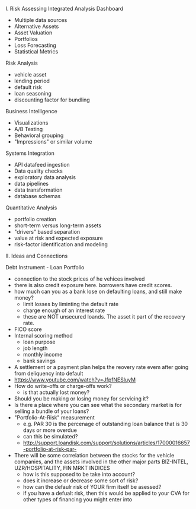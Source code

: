 I. Risk Assessing Integrated Analysis Dashboard

- Multiple data sources
- Alternative Assets
- Asset Valuation
- Portfolios
- Loss Forecasting
- Statistical Metrics

Risk Analysis

- vehicle asset
- lending period
- default risk
- loan seasoning
- discounting factor for bundling

Business Intelligence

- Visualizations
- A/B Testing
- Behavioral grouping
- "Impressions" or similar volume

Systems Integration

- API datafeed ingestion
- Data quality checks
- exploratory data analysis
- data pipelines
- data transformation
- database schemas

Quantitative Analysis

- portfolio creation
- short-term versus long-term assets
- "drivers" based separation
- value at risk and expected exposure
- risk-factor identification and modeling

II. Ideas and Connections

Debt Instrument - Loan Portfolio
- connection to the stock prices of he vehices involved
- there is also credit exposure here. borrowers have credit scores.
- how much can you as a bank lose on defaulting loans, and still make money?
  - limit losses by liminting the default rate
  - charge enough of an interest rate
  - these are NOT unsecured loands. The asset it part of the recovery rate.
- FICO score
- Internal scoring method
   - loan purpose
   - job length
   - monthly income
   - bank savings
- A settlement or a payment plan helps the reovery rate evem after going from deliquency into default
- https://www.youtube.com/watch?v=JfpfNESluyM
- How do write-offs or charge-offs work?
  - is that actually lost money?
- Should you be making or losing money for servicing it?
- Is there a place where you can see what the secondary market is for selling a bundle of your loans?
- "Portfolio-At-Risk" measurement
  - e.g. PAR 30 is the percenage of outstanding loan balance that is 30 days or more overdue
  - can this be simulated?
  - http://support.loandisk.com/support/solutions/articles/17000016657-portfolio-at-risk-par-
- There will be some correlation between the stocks for the vehicle companies, and the assets involved in the other major parts BIZ-INTEL, UZR/HOSPITALITY, FIN MRKT INDICES
  - how is this supposed to be take into account?
  - does it increase or decrease some sort of risk?
  - how can the defaulr risk of YOUR firm itself be asessed?
  - if you have a defualt risk, then this would be applied to your CVA for other types of financing you might enter into 



